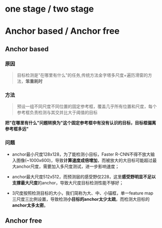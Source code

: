 # one stage / two stage

# Anchor based / Anchor free
## Anchor based
### 原因
>目标检测是"在哪里有什么"的任务,传统方法金字塔多尺度+遍历滑窗的方法，**笨重耗时**

### 方法
>预设一组不同尺度不同位置的固定参考框，覆盖几乎所有位置和尺度，每个参考框负责检测与其交并比大于阈值的目标
  
**把"在哪里有什么"问题转换为"这个固定参考框中有没有认识的目标，目标框偏离参考框多远"**
### 问题
- anchor最小尺度128x128，为了能检测小目标，Faster R-CNN不得不放大输入图像(~1000x600)，导致**计算速度成倍增加**，而被放大的大目标可能超过最大anchor尺度，需要加入多尺度测试，进一步影响速度；

- anchor最大尺度512x512，而预测层的感受野仅228，这里**感受野明显不足以支撑最大尺度**的anchor，导致大尺度目标检测性能不够好；

- 3尺度按照检测目标的大小，我们简称为大、中、小锚框，单一feature map三尺度三比例设置，导致检测**小目标的anchor太少太疏**，而检测大目标的**anchor太多太密**。

## Anchor free